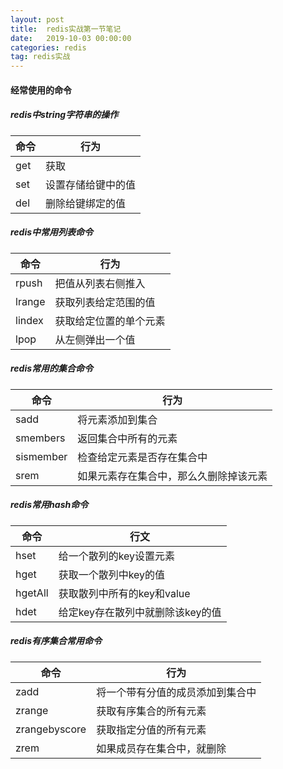 ```yaml
---
layout: post
title:  redis实战第一节笔记
date:   2019-10-03 00:00:00 
categories: redis
tag: redis实战
---
```


#### 经常使用的命令

##### redis中string字符串的操作



| 命令 | 行为               |
| :--- | ------------------ |
| get  | 获取               |
| set  | 设置存储给键中的值 |
| del  | 删除给键绑定的值   |



##### redis中常用列表命令



| 命令   | 行为                   |
| ------ | ---------------------- |
| rpush  | 把值从列表右侧推入     |
| lrange | 获取列表给定范围的值   |
| lindex | 获取给定位置的单个元素 |
| lpop   | 从左侧弹出一个值       |



##### redis常用的集合命令



| 命令      | 行为                                   |
| --------- | -------------------------------------- |
| sadd      | 将元素添加到集合                       |
| smembers  | 返回集合中所有的元素                   |
| sismember | 检查给定元素是否存在集合中             |
| srem      | 如果元素存在集合中，那么久删除掉该元素 |



##### redis常用hash命令



| 命令    | 行文                             |
| ------- | -------------------------------- |
| hset    | 给一个散列的key设置元素          |
| hget    | 获取一个散列中key的值            |
| hgetAll | 获取散列中所有的key和value       |
| hdet    | 给定key存在散列中就删除该key的值 |



##### redis有序集合常用命令



| 命令          | 行为                             |
| ------------- | -------------------------------- |
| zadd          | 将一个带有分值的成员添加到集合中 |
| zrange        | 获取有序集合的所有元素           |
| zrangebyscore | 获取指定分值的所有元素           |
| zrem          | 如果成员存在集合中，就删除       |

